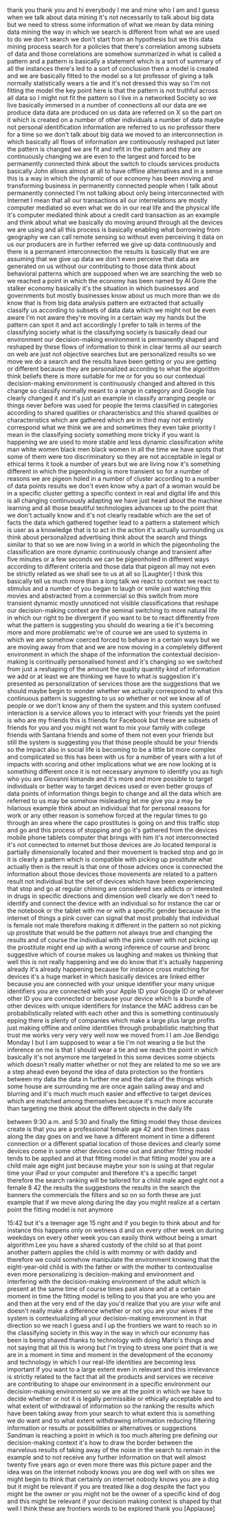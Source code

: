 
thank you thank you and hi everybody I
me and mine who I am and I guess when we
talk about data mining it&#39;s not
necessarily to talk about big data but
we need to stress some information of
what we mean by data mining data mining
the way in which we search is different
from what we are used to do we don&#39;t
search we don&#39;t start from an hypothesis
but we this data mining process search
for a policies that there&#39;s correlation
among subsets of data and those
correlations are somehow summarized in
what is called a pattern and a pattern
is basically a statement which is a sort
of summary of all the instances there&#39;s
led to a sort of conclusion then a model
is created and we are basically fitted
to the model so a lot professor of
giving a talk normally statistically
wears a tie and it&#39;s not dressed this
way so I&#39;m not fitting the model the key
point here is that the pattern is not
truthful across all data so I might not
fit the pattern so I live in a networked
Society so we live basically immersed in
a number of connections all our data are
we produce data data are produced on us
data are referred on X so the part on it
which is created on a number of other
individuals a number of data maybe not
personal identification information are
referred to us no professor there for a
time so we don&#39;t talk about big data we
moved to an interconnection in which
basically all flows of information are
continuously reshaped put
later the pattern is changed we are fit
and refit in the pattern and they are
continuously changing we are even to the
largest and forced to be permanently
connected think about the switch to
clouds services products basically John
allows almost at all to have offline
alternatives and in a sense this is a
way in which the dynamic of our economy
has been moving and transforming
business in permanently connected people
when I talk about permanently connected
I&#39;m not talking about only being
interconnected with Internet I mean that
all our transactions all our
interrelations are mostly computer
mediated so even what we do in our real
life and the physical life it&#39;s computer
mediated think about a credit card
transaction as an example and think
about what we basically do moving around
through all the devices we are using and
all this process is basically enabling
what borrowing from geography we can
call remote sensing so without even
perceiving it data on us our producers
are in further referred we give up data
continuously and there is a permanent
interconnection the results is basically
that we are assuming that we give up
data we don&#39;t even perceive that data
are generated on us without our
contributing to those data think about
behavioral patterns which are supposed
when we are searching the web so we
reached a point in which the economy has
been named by Al Gore the stalker
economy basically it&#39;s the situation in
which businesses
and governments but mostly businesses
know about us much more than we do know
that is from big data analysis pattern
are extracted that actually classify us
according to subsets of data data which
we might not be even aware I&#39;m not aware
they&#39;re moving in a certain way my hands
but the pattern can spot it and act
accordingly I prefer to talk in terms of
the classifying society what is the
classifying society is basically dead
our environment our decision-making
environment is permanently shaped and
reshaped by these flows of information
to think in clear terms all our search
on web are just not objective searches
but are personalized results so we move
we do a search and the results have been
getting or you are getting or different
because they are personalized according
to what the algorithm think beliefs
there is more suitable for me or for you
so our contextual decision-making
environment is continuously changed and
altered in this change so classify
normally meant to a range in category
and Google has clearly changed it and
it&#39;s just an example in classify
arranging people or things never before
was used for people the terms classified
in categories according to shared
qualities or characteristics and this
shared qualities or characteristics
which are gathered which are in third
may not entirely correspond what we
think we are and sometimes they even
take priority I mean in the classifying
society something more tricky if you
want is happening we are used to more
stable and less dynamic classification
white man
white women black men black women in all
the time we have spots that some of them
were too discriminatory so they are not
acceptable in legal or ethical terms it
took a number of years but we are living
now it&#39;s something different in which
the pigeonholing is more transient so
for a number of reasons we are pigeon
holed in a number of cluster according
to a number of data points results we
don&#39;t even know why a part of a woman
would be in a specific cluster getting a
specific context in real and digital
life and this is all changing
continuously adapting we have just heard
about the machine learning and all those
beautiful technologies advances up to
the point that we don&#39;t actually know
and it&#39;s not clearly readable which are
the set of facts the data which gathered
together lead to a pattern a statement
which is user as a knowledge that is to
act in the action it&#39;s actually
surrounding us think about personalized
advertising think about the search and
things similar to that so we are now
living in a world in which the
pigeonholing the classification are more
dynamic continuously change and
transient after five minutes or a few
seconds we can be pigeonholed in
different ways according to different
criteria and those data that pigeon all
may not even be strictly related as we
shall see to us at all so
[Laughter]
I think this basically tell us much more
than a long talk we react to context we
react to stimulus and a number of you
began to laugh or smile just watching
this movies and abstracted from a
commercial so this switch from more
transient dynamic mostly unnoticed not
visible classifications that reshape our
decision-making context are the seminal
switching to more natural life in which
our right to be divergent if you want to
be to react differently from what the
pattern is suggesting you should do
wearing a tie it&#39;s becoming more and
more problematic we&#39;re of course we are
used to systems in which we are somehow
coerced forced to behave in a certain
ways but we are moving away from that
and we are now moving in a completely
different environment in which the shape
of the information the contextual
decision-making is continually
personalised honest and it&#39;s changing so
we switched from just a reshaping of the
amount the quality quantity kind of
information we add or at least we are
thinking we have to what is suggestion
it&#39;s presented as personalization of
services those are the suggestions that
we
should maybe begin to wonder whether we
actually correspond to what this
continuous pattern is suggesting to us
so whether or not we know all of people
or we don&#39;t know any of them the system
and this system confused interaction is
a service allows you to interact with
your friends yet the point is who are my
friends
this is friends for Facebook but these
are subsets of friends for you and you
might not want to mix your family with
college friends with Santana friends and
some of them not even your friends but
still the system is suggesting you that
those people should be your friends
so the impact also in social life is
becoming to be a little bit more complex
and complicated so this has been with us
for a number of years with a lot of
impacts with scoring and other
implications what we are now looking at
is something different once it is not
necessary anymore to identify you as
high who you are Giovanni kimande and
it&#39;s more and more possible to target
individuals or better way to target
devices used or even better groups of
data points of information things begin
to change and all the data which are
referred to us may be somehow misleading
let me give you a may be hilarious
example think about an individual that
for personal reasons for work or any
other reason is somehow forced at the
regular times to go through an area
where the capo prostitutes is going on
and this traffic stop and go
and this process of stopping and go it&#39;s
gathered from the devices mobile phone
tablets computer that brings with him
it&#39;s not interconnected it&#39;s not
connected to internet but those devices
are Jo located temporal is partially
dimensionally located and their movement
is tracked stop and go in it is clearly
a pattern which is compatible with
picking up prostitute what actually then
is the result is that one of those
advices once is connected the
information about those devices those
movements are related to a pattern
result not individual but the set of
devices which have been experiencing
that stop and go at regular chiming are
considered sex addicts or interested in
drugs in specific directions and
dimension well clearly we don&#39;t need to
identify and connect the device with an
individual so for instance the car or
the notebook or the tablet with me or
with a specific gender because in the
internet of things a pink cover can
signal that most probably that
individual is female not male therefore
making it different in the pattern so
not picking up prostitute that would be
the pattern not always true and changing
the results and of course the individual
with the pink cover with not picking up
the prostitute might end up with a wrong
inference of course and bronc
suggestive which of course makes us
laughing and makes us thinking that well
this is not really happening and we do
know that it&#39;s actually happening
already it&#39;s already happening because
for instance cross matching
for devices it&#39;s a huge market in which
basically devices are linked either
because you are connected with your
unique identifier your many unique
identifiers you are connected with your
Apple ID your Google ID or whatever
other ID you are connected or because
your device which is a bundle of other
devices with unique identifiers for
instance the MAC address can be
probabilistically related with each
other and this is something continuously
epping there is plenty of companies
which make a large plus large profits
just making offline and online
identities through probabilistic
matching that trust me works very very
very well now we moved from I I am Joe
Bendigo Monday I but I am supposed to
wear a tie I&#39;m not wearing a tie but the
inference on me is that I should wear a
tie and we reach the point in which
basically it&#39;s not anymore me targeted
in this some devices some objects which
doesn&#39;t really matter whether or not
they are related to me so we are a step
ahead even beyond the idea of data
protection so the frontiers between my
data the data in further me and the data
of the things which some house are
surrounding me are once again sailing
away and and blurring and it&#39;s much much
much easier and effective to target
devices which are matched
among themselves because it&#39;s much more
accurate than targeting me think about
the different objects in the daily life

between 9:30 a.m. and 5:30 and finally
the fitting model they
those devices create is that you are a
professional female age 42 and then
times pass along the day goes on and we
have a different moment in time a
different connection or a different
spatial location of those devices and
clearly some devices come in some other
devices come out and another fitting
model tends to be applied and at that
fitting model in that fitting model you
are a child male age eight just because
maybe your son is using at that regular
time your iPad or your computer and
therefore it&#39;s a specific target
therefore the search ranking will be
tailored for a child male aged eight not
a female 8 42 the results the
suggestions the results in the search
the banners the commercials the filters
and so on so forth these are just
example that if we move along during the
day you might realize at a certain point
the fitting model is not anymore

15:42 but it&#39;s a teenager age 15 right
and if you begin to think about and for
instance this happens only on wetness d
and on every other week on during
weekdays on every other week you can
easily think without being a smart
algorithm Lee you have a shared custody
of the child
so at that point another pattern applies
the child is with mommy or with daddy
and therefore we could somehow
manipulate the environment knowing that
the eight-year-old child is with the
father or with the mother to
contextualise
even more personalizing is
decision-making and environment and
interfering with the decision-making
environment of the adult which is
present at the same time of course times
past alone and
at a certain moment in time the fitting
model is telling to you that you are who
you are and then at the very end of the
day you&#39;d realize that you are your wife
and doesn&#39;t really make a difference
whether or not you are your wives
if the system is contextualizing all
your decision-making environment in that
direction so we reach I guess and I up
the frontiers we want to reach so in the
classifying society in this way in the
way in which our economy has been is
being shaved thanks to technology with
doing Marlo&#39;s things and not saying that
all this is wrong but I&#39;m trying to
stress one point that is we are in a
moment in time and moment in the
development of the economy and
technology in which I our real-life
identities are becoming less important
if you want to a large extent even in
relevant and this irrelevance is
strictly related to the fact that all
the products and services we receive are
contributing to shape our environment in
a specific environment our
decision-making environment so we are at
the point in which we have to decide
whether or not it is legally permissible
or ethically acceptable and to what
extent of withdrawal of information so
the ranking the results which have been
taking away from your search to what
extent this is something we do want and
to what extent withdrawing information
reducing filtering information or
results or possibilities or alternatives
or suggestions Sandman is reaching a
point in which is
too much altering pre defining our
decision-making context it&#39;s how to draw
the border between the marvelous results
of taking away of the noise in the
search to remain in the example and to
not receive any further information on
that well almost twenty five years ago
or even more there was this picture
paper and the idea was on the internet
nobody knows you are dog well with on
sites we might begin to think that
certainly on internet nobody knows you
are a dog but it might be relevant if
you are treated like a dog despite the
fact you might be the owner or you might
not be the owner of a specific kind of
dog and this might be relevant if your
decision making context is shaped by
that well I think these are frontiers
words to be explored
thank you
[Applause]
